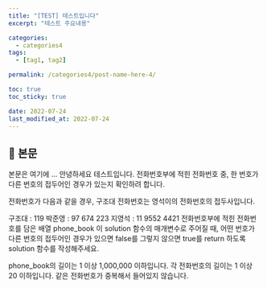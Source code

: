 ```yaml
---
title: "[TEST] 테스트입니다"
excerpt: "테스트 주요내용"

categories:
  - categories4
tags:
  - [tag1, tag2]

permalink: /categories4/post-name-here-4/

toc: true
toc_sticky: true

date: 2022-07-24
last_modified_at: 2022-07-24
---
```


## 🦥 본문

본문은 여기에 ...
안녕하세요
테스트입니다.
전화번호부에 적힌 전화번호 중, 한 번호가 다른 번호의 접두어인 경우가 있는지 확인하려 합니다.

전화번호가 다음과 같을 경우, 구조대 전화번호는 영석이의 전화번호의 접두사입니다.

구조대 : 119
박준영 : 97 674 223
지영석 : 11 9552 4421
전화번호부에 적힌 전화번호를 담은 배열 phone_book 이 solution 함수의 매개변수로 주어질 때, 어떤 번호가 다른 번호의 접두어인 경우가 있으면 false를 그렇지 않으면 true를 return 하도록 solution 함수를 작성해주세요.

phone_book의 길이는 1 이상 1,000,000 이하입니다.
각 전화번호의 길이는 1 이상 20 이하입니다.
같은 전화번호가 중복해서 들어있지 않습니다.
